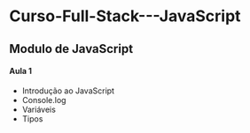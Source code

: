 # Curso-Full-Stack---JavaScript

## Modulo de JavaScript

#### Aula 1 

- Introdução ao JavaScript
- Console.log
- Variáveis
- Tipos
